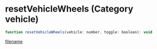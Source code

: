 # resetVehicleWheels (Category vehicle)

```js
function resetVehicleWheels(vehicle: number, toggle: boolean): void
```

[filename](resetVehicleWheels_m.md ':include')